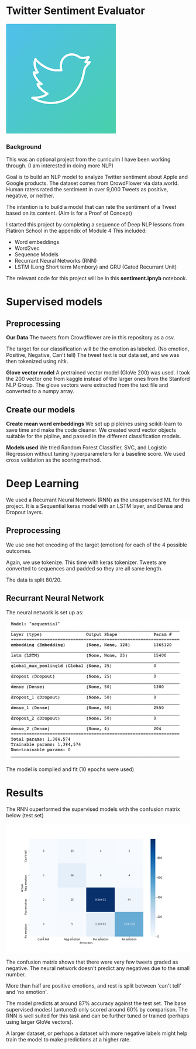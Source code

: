 # Twitter Sentiment Evaluator

<img src='twitter_logo.png'></img>


### Background
This was an optional project from the curriculm I have been working through.  (I am interested in doing more NLP)

Goal is to build an NLP model to analyze Twitter sentiment about Apple and Google products. The dataset comes from CrowdFlower via data.world. Human raters rated the sentiment in over 9,000 Tweets as positive, negative, or neither.

The intention is to build a model that can rate the sentiment of a Tweet based on its content.  (Aim is for a Proof of Concept)

I started this project by completing a sequence of Deep NLP lessons from Flatiron School in the appendix of Module 4
This included:
- Word embeddings
- Word2vec
- Sequence Models
- Recurrant Neural Networks (RNN)
- LSTM (Long Short term Membory) and GRU (Gated Recurrant Unit)

The relevant code for this project will be in this **sentiment.ipnyb** notebook.


# Supervised models

## Preprocessing
**Our Data**
The tweets from Crowdflower are in this repository as a csv.  

The target for our classification will be the emotion as labeled. (No emotion, Positive, Negative, Can't tell)
The tweet text is our data set, and we  was then tokenized using nltk.  

**Glove vector model**
A pretrained vector model (GloVe 200) was used.  I took the 200 vector one from kaggle instead of the larger ones from the Stanford NLP Group.  The glove vectors were extracted from the text file and converted to a numpy array.

## Create our models
**Create mean word embeddings**
We set up pipleines using scikit-learn to save time and make the code cleaner.  We created word vector objects suitable for the pipline, and passed in the different classification models.  

**Models used**
We tried Random Forest Classifier, SVC, and Logistic Regression without tuning hyperparameters for a baseline score.
We used cross validation as the scoring method.

# Deep Learning
We used a Recurrant Neural Network (RNN) as the unsupervised ML for this project.  It is a Sequential keras model with an LSTM layer, and Dense and Dropout layers. 

## Preprocessing
We use one hot encoding of the target (emotion) for each of the 4 possible outcomes.

Again, we use tokenize.  This time with keras tokenizer.  Tweets are converted to sequences and padded so they are all same length.

The data is split 80/20.  

## Recurrant Neural Network

The neural network is set up as:

<img src='rnn.png'></img>

The model is compiled and fit (10 epochs were used)

# Results

The RNN ouperformed the supervised models with the confusion matrix below (test set)  

<img src='confusion_matrix.png'></img>

The confusion matrix shows that there were very few tweets graded as negative.  The neural network doesn't predict any negatives due to the small number.

More than half are positive emotions, and rest is split between 'can't tell' and 'no emotion'.  

The model predicts at around 87% accuracy against the test set.  The base supervised modesl (untuned) only scored around 60% by comparison.  The RNN is well suited for this task and can be further tuned or trained (perhaps using larger GloVe vectors). 

A larger dataset, or perhaps a dataset with more negative labels might help train the model to make predictions at a higher rate.  


